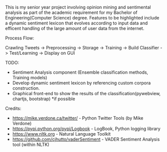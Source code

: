 This is my senior year project involving opinion mining and sentimental analysis as part of the academic requirement for my Bachelor of Engineering(Computer Science) degree.
Features to be highlighted include a dynamic sentiment lexicon that evolves according to input data and efficent handling of the large amount of user data from the internet.

Process Flow:

Crawling Tweets -> Preprocessing -> Storage -> Training -> Build Classifier -> Test/Learning -> Display on GUI


TODO:
- Sentiment Analysis component (Ensemble classification methods, Training models)
- Develop dynamic sentiment lexicon by referencing custom corpora construction.
- Graphical front-end to show the results of the classification(pywebview, chartjs, bootstrap) *if possible

Credits:
- https://mike.verdone.ca/twitter/ - Python Twitter Tools (by Mike Verdone)
- https://pypi.python.org/pypi/Logbook - LogBook, Python logging library
- https://www.nltk.org - Natural Language Toolkit
- https://github.com/cjhutto/vaderSentiment - VADER Sentiment Analysis tool (within NLTK)